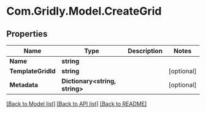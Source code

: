 
# Com.Gridly.Model.CreateGrid

## Properties

Name | Type | Description | Notes
------------ | ------------- | ------------- | -------------
**Name** | **string** |  | 
**TemplateGridId** | **string** |  | [optional] 
**Metadata** | **Dictionary&lt;string, string&gt;** |  | [optional] 

[[Back to Model list]](../README.md#documentation-for-models)
[[Back to API list]](../README.md#documentation-for-api-endpoints)
[[Back to README]](../README.md)

